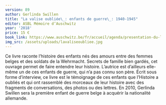 ```yaml
---
version: 89
author: Gerlinda Swillen
title: "La valise oubliée\_: enfants de guerre\_: 1940-1945"
editor: ASBL Mémoire d’Auschwitz
year: '2018'
price: 15 €
book_link: https://www.auschwitz.be/fr/accueil/agenda/presentation-du-livre-de-gerlinda-swillen-la-valise-oubliee-enfants-de-guerre-1940-1945-21-janvier-2019
img_src: /assets/uploads/lavaliseoubliee.jpg
---
```

Ce livre raconte l’histoire des enfants nés des amours entre des femmes belges et des soldats de la Wehrmacht. Secrets de famille bien gardés, cet ouvrage permet de faire entendre leur histoire. L’autrice est d’ailleurs elle-même un de ces enfants de guerre, qui n’a pas connu son père. Écrit sous forme d’interview, ce livre est le témoignage de ces enfants que l’Histoire a oubliés et qui ont rassemblé des morceaux de leur histoire avec des fragments de conversations, des photos ou des lettres. En 2010, Gerlinda Swillen sera la première enfant de guerre belge à acquérir la nationalité allemande.
